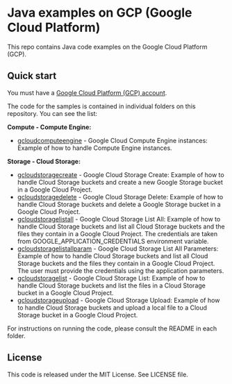 # Java examples on GCP (Google Cloud Platform)

This repo contains Java code examples on the Google Cloud Platform (GCP).




## Quick start

You must have a [Google Cloud Platform (GCP) account](http://cloud.google.com/).

The code for the samples is contained in individual folders on this repository. You can see the list:

**Compute - Compute Engine:**
* [gcloudcomputeengine](/gcloudcomputeengine) - Google Cloud Compute Engine instances: Example of how to handle Compute Engine instances.

**Storage - Cloud Storage:**
* [gcloudstoragecreate](/gcloudstoragecreate) - Google Cloud Storage Create: Example of how to handle Cloud Storage buckets and
create a new Google Storage bucket in a Google Cloud Project.
* [gcloudstoragedelete](/gcloudstoragedelete) - Google Cloud Storage Delete: Example of how to handle Cloud Storage buckets and
delete a Google Storage bucket in a Google Cloud Project.
* [gcloudstoragelistall](/gcloudstoragelistall) - Google Cloud Storage List All: Example of how to handle Cloud Storage buckets and
list all Cloud Storage buckets and the files they contain in a Google Cloud Project.
The credentials are taken from GOOGLE_APPLICATION_CREDENTIALS environment variable.
* [gcloudstoragelistallparam](/gcloudstoragelistallparam) - Google Cloud Storage List All Parameters: Example of how to handle Cloud Storage buckets and
list all Cloud Storage buckets and the files they contain in a Google Cloud Project.
The user must provide the credentials using the application parameters.
* [gcloudstoragelist](/gcloudstoragelist) - Google Cloud Storage List: Example of how to handle Cloud Storage buckets and
list the files in a Cloud Storage bucket in a Google Cloud Project.
* [gcloudstorageupload](/gcloudstorageupload) - Google Cloud Storage Upload: Example of how to handle Cloud Storage buckets and
upload a local file to a Cloud Storage bucket in a Google Cloud Project.

For instructions on running the code, please consult the README in each folder. 




## License

This code is released under the MIT License. See LICENSE file.